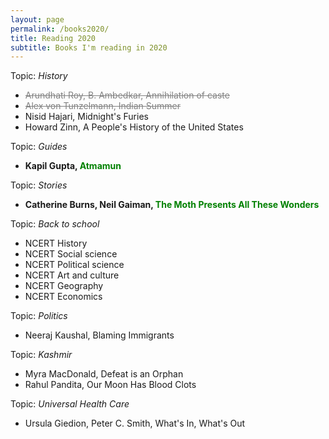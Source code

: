 ```yaml
---
layout: page
permalink: /books2020/
title: Reading 2020
subtitle: Books I'm reading in 2020
---
```

Topic: *History*

* <span style="color: gray; text-decoration: line-through;">Arundhati Roy, B. Ambedkar, Annihilation of caste</span>
* <span style="color: gray; text-decoration: line-through;">Alex von Tunzelmann, Indian Summer</span>
* Nisid Hajari, Midnight's Furies 
* Howard Zinn, A People's History of the United States

Topic: *Guides*

* **Kapil Gupta, <span style="color: green">Atmamun</span>**

Topic: *Stories*

* **Catherine Burns, Neil Gaiman, <span style="color: green">The Moth Presents All These Wonders</span>**

Topic: *Back to school*

* NCERT History
* NCERT Social science
* NCERT Political science
* NCERT Art and culture
* NCERT Geography
* NCERT Economics

Topic: *Politics*

* Neeraj Kaushal, Blaming Immigrants

Topic: *Kashmir*

* Myra MacDonald, Defeat is an Orphan
* Rahul Pandita, Our Moon Has Blood Clots

Topic: *Universal Health Care*

* Ursula Giedion, Peter C. Smith, What's In, What's Out
